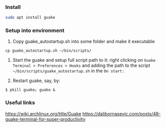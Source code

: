 ### Install
```bash
sudo apt install guake
```

### Setup into environment
1. Copy guake_autostartup.sh into some folder and make it executable
```
cp guake_autostartup.sh ~/bin/scripts/
```

1. Start the guake and setup full script path to it:
right clicking on `Guake Terminal > Preferences > Hooks` and adding the path to the script `~/bin/scripts/guake_autostartup.sh`
in the `On start:`

1. Restart guake, say, by:
```
$ pkill guake; guake &
```

### Useful links
https://wiki.archlinux.org/title/Guake
https://dalibornasevic.com/posts/48-guake-terminal-for-super-productivity
